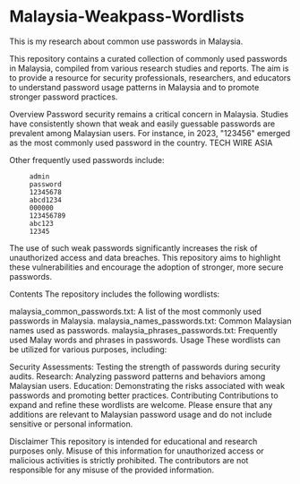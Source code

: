 # Malaysia-Weakpass-Wordlists
This is my research about common use passwords in Malaysia.

This repository contains a curated collection of commonly used passwords in Malaysia, compiled from various research studies and reports. The aim is to provide a resource for security professionals, researchers, and educators to understand password usage patterns in Malaysia and to promote stronger password practices.

Overview
Password security remains a critical concern in Malaysia. Studies have consistently shown that weak and easily guessable passwords are prevalent among Malaysian users. For instance, in 2023, "123456" emerged as the most commonly used password in the country. 
TECH WIRE ASIA

Other frequently used passwords include:

         admin
         password
         12345678
         abcd1234
         000000
         123456789
         abc123
         12345

The use of such weak passwords significantly increases the risk of unauthorized access and data breaches. This repository aims to highlight these vulnerabilities and encourage the adoption of stronger, more secure passwords.

Contents
The repository includes the following wordlists:

malaysia_common_passwords.txt: A list of the most commonly used passwords in Malaysia.
malaysia_names_passwords.txt: Common Malaysian names used as passwords.
malaysia_phrases_passwords.txt: Frequently used Malay words and phrases in passwords.
Usage
These wordlists can be utilized for various purposes, including:

Security Assessments: Testing the strength of passwords during security audits.
Research: Analyzing password patterns and behaviors among Malaysian users.
Education: Demonstrating the risks associated with weak passwords and promoting better practices.
Contributing
Contributions to expand and refine these wordlists are welcome. Please ensure that any additions are relevant to Malaysian password usage and do not include sensitive or personal information.

Disclaimer
This repository is intended for educational and research purposes only. Misuse of this information for unauthorized access or malicious activities is strictly prohibited. The contributors are not responsible for any misuse of the provided information.

